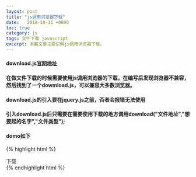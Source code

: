 ```yaml
---
layout: post
title: "js调用浏览器下载"
date:   2018-10-11 +0800
toc: true
category: js
tags: 文件下载 javascript
excerpt: 本篇文章主要讲解js调用浏览器下载。
---
```

#### download.js[官网地址](http://danml.com/download.html)
#### 在做文件下载的时候需要使用js调用浏览器的下载，在编写后发现浏览器不兼容，然后找到了一个dowmload.js，可以兼容大多数浏览器。
#### download.js的引入要在jquery.js之前，否者会报错无法使用
#### 引入download.js后只需要在需要使用下载的地方调用download("文件地址","想要起的名字","文件类型");
#### domo如下
{% highlight html %}
<html>
<head>
</head>
<body>
    <div  id="oDownLoad" onclick="download('http://localhost:8080/file/348.pdf','113331.pdf','application/pdf')">下载</div>
</body>
</html>
{% endhighlight html %}